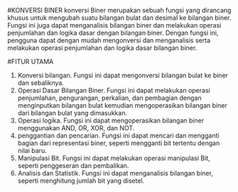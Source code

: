 #KONVERSI BINER
konversi Biner merupakan sebuah fungsi yang dirancang khusus untuk mengubah suatu bilangan bulat dan desimal ke bilangan biner. Fungsi ini juga dapat menganalisis bilangan biner dan melakukan operasi penjumlahan dan logika dasar dengan bilangan biner. Dengan fungsi ini, pengguna dapat dengan mudah mengonversi dan menganalisis serta melakukan operasi penjumlahan dan logika dasar bilangan biner.

#FITUR UTAMA
1. Konversi bilangan. Fungsi ini dapat mengonversi bilangan bulat ke biner dan sebaliknya.
2. Operasi Dasar Bilangan Biner. Fungsi ini dapat melakukan operasi penjumlahan, pengurangan, perkalian, dan pembagian dengan menginputkan bilangan bulat kemudian mengoperasikan bilangan biner dari bilangan bulat yang dimasukkan.
3. Operasi logika. Fungsi ini dapat mengoperasikan bilangan biner menggunakan AND, OR, XOR, dan NOT.
4. penggantian dan pencarian. Fungsi ini dapat mencari dan mengganti bagian dari representasi biner, seperti mengganti bit tertentu dengan nilai baru.
5. Manipulasi Bit. Fungsi ini dapat melakukan operasi manipulasi Bit, seperti penggeseran dan pembalikan.
6. Analisis dan Statistik. Fungsi ini dapat menganalisis bilangan biner, seperti menghitung jumlah bit yang disetel.

